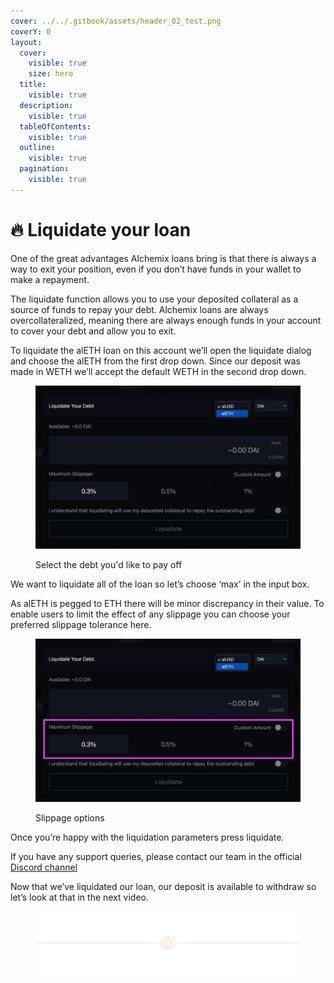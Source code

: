 ```yaml
---
cover: ../../.gitbook/assets/header_02_test.png
coverY: 0
layout:
  cover:
    visible: true
    size: hero
  title:
    visible: true
  description:
    visible: true
  tableOfContents:
    visible: true
  outline:
    visible: true
  pagination:
    visible: true
---
```


# 🔥 Liquidate your loan

One of the great advantages Alchemix loans bring is that there is always a way to exit your position, even if you don’t have funds in your wallet to make a repayment.

The liquidate function allows you to use your deposited collateral as a source of funds to repay your debt. Alchemix loans are always overcollateralized, meaning there are always enough funds in your account to cover your debt and allow you to exit.

To liquidate the alETH loan on this account we’ll open the liquidate dialog and choose the alETH from the first drop down. Since our deposit was made in WETH we’ll accept the default WETH in the second drop down.

<figure><img src="../../.gitbook/assets/image (15) (1).png" alt=""><figcaption><p>Select the debt you'd like to pay off</p></figcaption></figure>

We want to liquidate all of the loan so let’s choose ‘max’ in the input box.

As alETH is pegged to ETH there will be minor discrepancy in their value. To enable users to limit the effect of any slippage you can choose your preferred slippage tolerance here.

<figure><img src="../../.gitbook/assets/image (16) (1).png" alt=""><figcaption><p>Slippage options</p></figcaption></figure>

Once you’re happy with the liquidation parameters press liquidate.

If you have any support queries, please contact our team in the official [Discord channel](https://alchemix-finance.gitbook.io/user-docs/resources)

Now that we’ve liquidated our loan, our deposit is available to withdraw so let’s look at that in the next video.

<figure><img src="../../.gitbook/assets/header_02_test.png" alt=""><figcaption></figcaption></figure>
